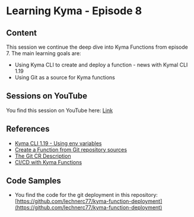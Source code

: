 # Learning Kyma - Episode 8

## Content

This session we continue the deep dive into Kyma Functions from episode 7. The main learning goals are:

* Using Kyma CLI to create and deploy a function - news with Kymal CLI 1.19
* Using Git as a source for Kyma functions

## Sessions on YouTube

You find this session on YouTube here: [Link](https://youtu.be/vELn8wyutxs)

## References

* [Kyma CLI 1.19 - Using env variables](https://github.com/kyma-project/cli/issues/715)
* [Create a Function from Git repository sources](https://kyma-project.io/docs/components/serverless#tutorials-create-a-function-from-git-repository-sources)
* [The Git CR Description](https://kyma-project.io/docs/components/serverless#custom-resource-git-repository)
* [CI/CD with Kyma Functions](https://github.com/abbi-gaurav/ci-cd-kyma-functions)

## Code Samples

* You find the code for the git deployment in this repository: [https://github.com/lechnerc77/kyma-function-deployment](https://github.com/lechnerc77/kyma-function-deployment)

